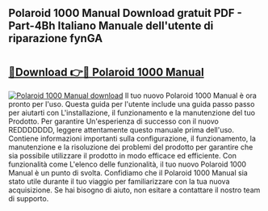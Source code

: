 ## Polaroid 1000 Manual Download gratuit PDF - Part-4Bh Italiano Manuale dell'utente di riparazione fynGA

# <h2><a href="http://dfabil.blite.top/?on=Polaroid+1000+Manual">🔗Download 👉🔴 Polaroid 1000 Manual</a></h2>

[![Polaroid 1000 Manual download](https://i.imgur.com/lujVjoI.png)](http://dfabil.blite.top/?on=Polaroid+1000+Manual)
Il tuo nuovo Polaroid 1000 Manual è ora pronto per l'uso. Questa guida per l'utente include una guida passo passo per aiutarti con L'installazione, il funzionamento e la manutenzione del tuo Prodotto. Per garantire Un'esperienza di successo con il nuovo REDDDDDDD, leggere attentamente questo manuale prima dell'uso. Contiene informazioni importanti sulla configurazione, il funzionamento, la manutenzione e la risoluzione dei problemi del prodotto per garantire che sia possibile utilizzare il prodotto in modo efficace ed efficiente. Con funzionalità come L'elenco delle funzionalità, il tuo nuovo Polaroid 1000 Manual è un punto di svolta. Confidiamo che il Polaroid 1000 Manual sia stato utile durante il tuo viaggio per familiarizzare con la tua nuova acquisizione. Se hai bisogno di aiuto, non esitare a contattare il nostro team di supporto.
